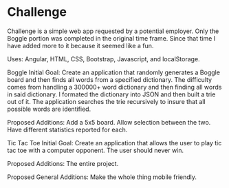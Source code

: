 # Challenge

Challenge is a simple web app requested by a potential employer. Only the Boggle portion was completed in the original time frame. Since that time I have added more to it because it seemed like a fun. 


Uses: Angular, HTML, CSS, Bootstrap, Javascript, and localStorage. 


Boggle Initial Goal:
	Create an application that randomly generates a Boggle board and then finds all words from a specified dictionary. The difficulty comes from handling a 300000+ word dictionary and then finding all words in said dictionary. 
	I formated the dictionary into JSON and then built a trie out of it. The application searches the trie recursively to insure that all possible words are identified. 

Proposed Additions: 
	Add a 5x5 board. Allow selection between the two. Have different statistics reported for each.


Tic Tac Toe Initial Goal:
	Create an application that allows the user to play tic tac toe with a computer opponent. The user should never win.

Proposed Additions:
	The entire project. 


Proposed General Additions:
	Make the whole thing mobile friendly.
